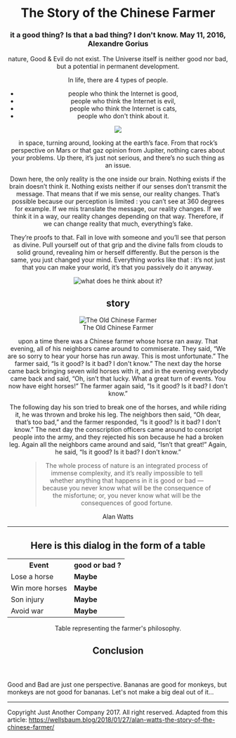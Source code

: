 
<body>
<header>
<h1>The Story of the Chinese Farmer</h1>

<h3>it a <span class ="good">good</span> thing? Is that a <span class = "ban">bad</span> thing? I don't know.
May 11, 2016, Alexandre Gorius</h3>



<p> nature, <span class ="good">Good</span> & Evil do not exist. The Universe itself is neither <span class ="good">good</span> nor <span class = "ban">bad</span>, but a potential in permanent development.</p>


<p>In life, there are 4 types of people.</p>
<ul>
<li>people who think the Internet is <span class ="good">good</span>,</li>
<li>people who think the Internet is evil,</li>
<li>people who think the Internet is cats,</li>
<li>people who don't think about it.</li>
</ul>


<img src="https://cdn-images-1.medium.com/max/1000/1*2PCmLZyzQaF2pyKYkSTFpA.jpeg">

<p> in space, turning around, looking at the earth’s face. From that rock’s perspective on Mars or that gaz opinion from Jupiter, nothing cares about your problems. Up there, it’s just not serious, and there’s no such thing as an issue.</p>

<p>Down here, the only reality is the one inside our brain. Nothing exists if the brain doesn’t think it. Nothing exists neither if our senses don’t transmit the message. That means that if we mis sense, our reality changes. That’s possible because our perception is limited : you can’t see at 360 degrees for example. If we mis translate the message, our reality changes. If we think it in a way, our reality changes depending on that way. Therefore, if we can change reality that much, everything’s fake.</p>

<p>They’re proofs to that. Fall in love with someone and you’ll see that person as divine. Pull yourself out of that grip and the divine falls from clouds to solid ground, revealing him or herself differently. But the person is the same, you just changed your mind. Everything works like that : it’s not just that you can make your world, it’s that you passively do it anyway.</p>

<figure>
<img src ="http://static2.businessinsider.com/image/52fe8230eab8ea4275063b89/nasa-has-determined-where-the-mysterious-jelly-doughnut-rock-on-mars-came-from.jpg" alt="what does he think about it?">
</figure>

<h2> story </h2>
<figure>
<img src="https://cdn-images-1.medium.com/max/800/1*IQqkmPXYZuJViY5p-ymk0A.jpeg" alt="The Old Chinese Farmer"><figcaption>The Old Chinese Farmer</figcaption>
</figure>

<p> upon a time there was a Chinese farmer whose horse ran away. That evening, all of his neighbors came around to commiserate. They said, “We are so sorry to hear your horse has run away. This is most unfortunate.” The farmer said, “Is it <span class ="good">good</span>? Is it <span class = "ban">bad</span>? I don't know.” The next day the horse came back bringing seven wild horses with it, and in the evening everybody came back and said, “Oh, isn’t that lucky. What a great turn of events. You now have eight horses!” The farmer again said, “Is it <span class ="good">good</span>? Is it <span class = "ban">bad</span>? I don't know.” </p>

<p>The following day his son tried to break one of the horses, and while riding it, he was thrown and broke his leg. The neighbors then said, “Oh dear, that’s too <span class = "ban">bad</span>,” and the farmer responded, “Is it <span class ="good">good</span>? Is it <span class = "ban">bad</span>? I don't know.” The next day the conscription officers came around to conscript people into the army, and they rejected his son because he had a broken leg. Again all the neighbors came around and said, “Isn’t that great!” Again, he said, “Is it <span class ="good">good</span>? Is it <span class = "ban">bad</span>? I don't know.”</p>

<figure>
   <blockquote>
<p>The whole process of nature is an integrated process of immense complexity, and it’s really impossible to tell whether anything that happens in it is <span class ="good">good</span> or <span class = "ban">bad</span> — because you never know what will be the consequence of the misfortune; or, you never know what will be the consequences of <span class ="good">good</span> fortune.</p>
   </blockquote>

<figcaption>Alan Watts</figcaption>
</figure>

<hr>

<h2>Here is this dialog in the form of a table</h2>
<table>
    <tr>
      <th>Event </th>
      <th><span class ="good">good</span> or <span class = "ban">bad</span> ?</th>
      </tr>
      <tr>
         <td>Lose a horse</td>
         <td><strong>Maybe</strong></td>
      </tr>
      <tr>
         <td>Win more horses</td>
         <td><strong>Maybe</strong></td>
      </tr>
      <tr>
         <td>Son injury</td>
         <td><strong>Maybe</strong></td>
      </tr>
      <tr>
         <td>Avoid war</td>
         <td><strong>Maybe</strong></td>
      </tr>
</table>
  <caption>Table representing the farmer's philosophy.</caption>
 



<h2>Conclusion</h2>
</header>
<p> <span class = "good">Good</span> and <span class="bad" >Bad</span> are just one perspective. Bananas are <span class ="good">good</span> for monkeys, but monkeys are not <span class ="good">good</span> for bananas. Let's not make a big deal out of it...</p>
</body>


<hr>
<footer>

Copyright Just Another Company 2017. All right reserved. Adapted from this article: <a href = "https://wellsbaum.blog/2018/01/27/alan-watts-the-story-of-the-chinese-farmer/" title="Text to display hover" target="_blank">https://wellsbaum.blog/2018/01/27/alan-watts-the-story-of-the-chinese-farmer/</a>

</footer>
</html>